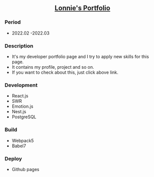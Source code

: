<h2 align="center">
  
  <a href="https://aosjehdgus.github.io/lonnie-portfolio/" target="_blank">Lonnie's Portfolio</a>
</h2>
<div align="center">
<!--   <img alt="Demo" src="" /> -->
</div>
<h3> Period </h3>
<ul>
  <li>2022.02 -2022.03</li>
</ul>
<h3> Description </h3>
<ul>
  <li>It's my developer portfolio page and I try to apply new skills for this page.</li>
  <li>It contains my profile, project and so on.</li>
  <li>If you want to check about this, just click above link.</li>
</ul>
  
<h3> Development </h3>

<ul>
  <li>React.js</li>
  <li>SWR</li>
  <li>Emotion.js</li>
  <li>Nest.js</li>
  <li>PostgreSQL</li>
</ul>

<h3> Build </h3>
<ul>
  <li>Webpack5</li>
  <li>Babel7</li>
</ul>
<h3> Deploy </h3>
<ul>
  <li>Github pages</li>
</ul>
